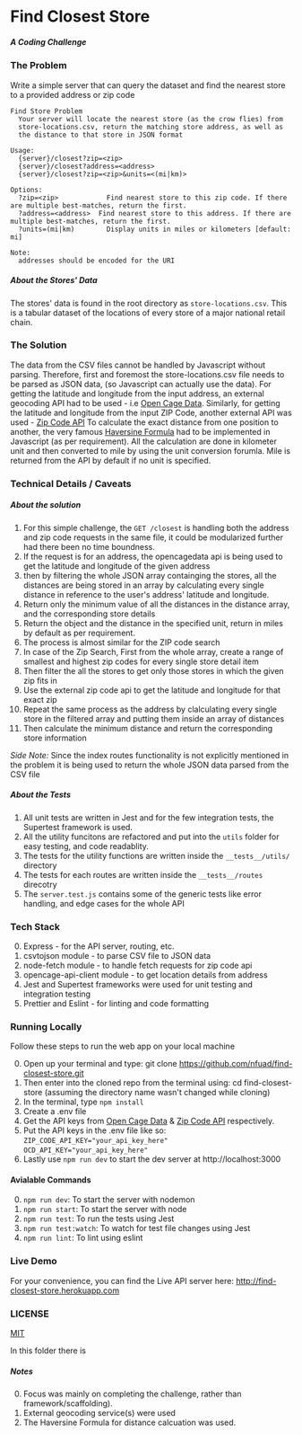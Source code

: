 # Find Closest Store

##### A Coding Challenge

### The Problem

Write a simple server that can query the dataset and find the nearest store to a provided address or zip code

```
Find Store Problem
  Your server will locate the nearest store (as the crow flies) from
  store-locations.csv, return the matching store address, as well as
  the distance to that store in JSON format

Usage:
  {server}/closest?zip=<zip>
  {server}/closest?address=<address>
  {server}/closest?zip=<zip>&units=<(mi|km)>

Options:
  ?zip=<zip>            Find nearest store to this zip code. If there are multiple best-matches, return the first.
  ?address=<address>  Find nearest store to this address. If there are multiple best-matches, return the first.
  ?units=(mi|km)        Display units in miles or kilometers [default: mi]

Note:
  addresses should be encoded for the URI
```

##### About the Stores' Data

The stores' data is found in the root directory as `store-locations.csv`. This is a tabular dataset of the locations of every store of a major national retail chain.

### The Solution

The data from the CSV files cannot be handled by Javascript without parsing. Therefore, first and foremost the store-locations.csv file needs to be parsed as JSON data, (so Javascript can actually use the data).
For getting the latitude and longitude from the input address, an external geocoding API had to be used - i.e [Open Cage Data](https://opencagedata.com/). Similarly, for getting the latitude and longitude from the input ZIP Code, another external API was used - [Zip Code API](https://www.zipcodeapi.com/)
To calculate the exact distance from one position to another, the very famous [Haversine Formula](https://en.wikipedia.org/wiki/Haversine_formula) had to be implemented in Javascript (as per requirement). All the calculation are done in kilometer unit and then converted to mile by using the unit conversion forumla. Mile is returned from the API by default if no unit is specified.

### Technical Details / Caveats

##### About the solution

1. For this simple challenge, the `GET /closest` is handling both the address and zip code requests in the same file, it could be modularized further had there been no time boundness.
1. If the request is for an address, the opencagedata api is being used to get the latitude and longitude of the given address
1. then by filtering the whole JSON array containging the stores, all the distances are being stored in an array by calculating every single distance in reference to the user's address' latitude and longitude.
1. Return only the minimum value of all the distances in the distance array, and the corresponding store details
1. Return the object and the distance in the specified unit, return in miles by default as per requirement.
1. The process is almost similar for the ZIP code search
1. In case of the Zip Search, First from the whole array, create a range of smallest and highest zip codes for every single store detail item
1. Then filter the all the stores to get only those stores in which the given zip fits in
1. Use the external zip code api to get the latitude and longitude for that exact zip
1. Repeat the same process as the address by clalculating every single store in the filtered array and putting them inside an array of distances
1. Then calculate the minimum distance and return the corresponding store information

_Side Note:_ Since the index routes functionality is not explicitly mentioned in the problem it is being used to return the whole JSON data parsed from the CSV file

##### About the Tests

1. All unit tests are written in Jest and for the few integration tests, the Supertest framework is used.
1. All the utility funcitons are refactored and put into the `utils` folder for easy testing, and code readablity.
1. The tests for the utility functions are written inside the `__tests__/utils/` directory
1. The tests for each routes are written inside the `__tests__/routes` direcotry
1. The `server.test.js` contains some of the generic tests like error handling, and edge cases for the whole API

### Tech Stack

0. Express - for the API server, routing, etc.
1. csvtojson module - to parse CSV file to JSON data
1. node-fetch module - to handle fetch requests for zip code api
1. opencage-api-client module - to get location details from address
1. Jest and Supertest frameworks were used for unit testing and integration testing
1. Prettier and Eslint - for linting and code formatting

### Running Locally

Follow these steps to run the web app on your local machine

0. Open up your terminal and type: git clone https://github.com/nfuad/find-closest-store.git
1. Then enter into the cloned repo from the terminal using: cd find-closest-store (assuming the directory name wasn't changed while cloning)
1. In the terminal, type `npm install`
1. Create a .env file
1. Get the API keys from [Open Cage Data](https://opencagedata.com/) & [Zip Code API](https://www.zipcodeapi.com/) respectively.
1. Put the API keys in the .env file like so:
   `ZIP_CODE_API_KEY="your_api_key_here"`
   `OCD_API_KEY="your_api_key_here"`
1. Lastly use `npm run dev` to start the dev server at http://localhost:3000

#### Avialable Commands

0. `npm run dev`: To start the server with nodemon
1. `npm run start`: To start the server with node
1. `npm run test`: To run the tests using Jest
1. `npm run test:watch`: To watch for test file changes using Jest
1. `npm run lint`: To lint using eslint

### Live Demo

For your convenience, you can find the Live API server here: http://find-closest-store.herokuapp.com

### LICENSE

[MIT](./LICENSE)

In this folder there is

##### Notes

0. Focus was mainly on completing the challenge, rather than framework/scaffolding).
1. External geocoding service(s) were used
1. The Haversine Formula for distance calcuation was used.
